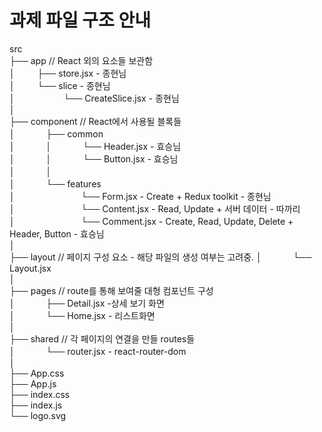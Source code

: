 # 과제 파일 구조 안내

src  
├── app // React 외의 요소들 보관함  
│ 　　 ├── store.jsx - 종현님  
│ 　　 └── slice - 종현님  
│ 　　　　　 └── CreateSlice.jsx - 종현님  
│  
├── component // React에서 사용될 블록들  
│ 　　　 ├── common  
│ 　　　 │ 　　　 └── Header.jsx - 효승님  
│ 　　　 │ 　　　 └── Button.jsx - 효승님  
│ 　　　 │  
│ 　　　 └── features  
│ 　　　　　　　 └── Form.jsx - Create + Redux toolkit - 종현님  
│ 　　　　　　　 └── Content.jsx - Read, Update + 서버 데이터 - 따까리  
│ 　　　　　　　 └── Comment.jsx - Create, Read, Update, Delete + Header, Button - 효승님  
│  
├── layout // 페이지 구성 요소 - 해당 파일의 생성 여부는 고려중.
│ 　　　 └── Layout.jsx  
│  
├── pages // route를 통해 보여줄 대형 컴포넌트 구성  
│ 　　　 ├── Detail.jsx -상세 보기 화면  
│ 　　　 └── Home.jsx - 리스트화면  
│  
├── shared // 각 페이지의 연결을 만들 routes들  
│ 　　　 └── router.jsx - react-router-dom  
│  
├── App.css  
├── App.js  
├── index.css  
├── index.js  
└── logo.svg
